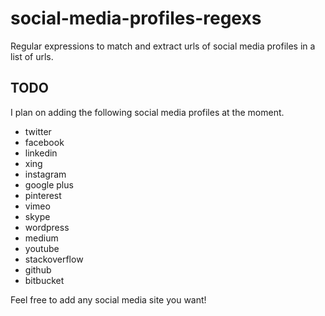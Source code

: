 # social-media-profiles-regexs
Regular expressions to match and extract urls of social media profiles in a list of urls.

## TODO
I plan on adding the following social media profiles at the moment.
* twitter
* facebook
* linkedin
* xing
* instagram
* google plus
* pinterest
* vimeo
* skype
* wordpress
* medium
* youtube
* stackoverflow
* github
* bitbucket
 
Feel free to add any social media site you want!
